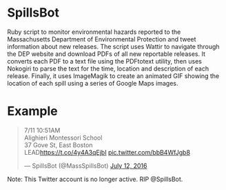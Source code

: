 # SpillsBot
Ruby script to monitor environmental hazards reported to the Massachusetts Department of Environmental Protection and tweet information about new releases. The script uses Wattir to navigate through the DEP website and download PDFs of all new reportable releases. It converts each PDF to a text file using the PDFtotext utility, then uses Nokogiri to parse the text for the time, location and description of each release. Finally, it uses ImageMagik to create an animated GIF showing the location of each spill using a series of Google Maps images.

# Example
<blockquote class="twitter-tweet" data-lang="en"><p lang="en" dir="ltr">7/11 10:51AM<br>Alighieri Montessori School<br>37 Gove St, East Boston<br>LEAD<a href="https://t.co/4y4A3qEjbI">https://t.co/4y4A3qEjbI</a> <a href="https://t.co/bbB4WfJgb8">pic.twitter.com/bbB4WfJgb8</a></p>&mdash; SpillsBot (@MassSpillsBot) <a href="https://twitter.com/MassSpillsBot/status/752929955328188416">July 12, 2016</a></blockquote>
<script async src="//platform.twitter.com/widgets.js" charset="utf-8"></script>

Note: This Twitter account is no longer active. RIP @SpillsBot.
